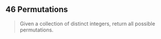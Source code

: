  ## 46 Permutations
 
 > Given a collection of distinct integers, return all possible permutations.
 
